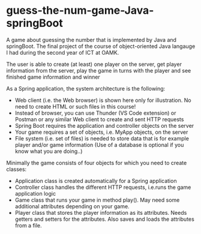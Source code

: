# guess-the-num-game-Java-springBoot
A game about guessing the number that is implemented by Java and springBoot. 
The final project of the course of object-oriented Java langauge I had during the second year of ICT at OAMK.

 The user is able to create (at least) one player on the server, get player information from the server, play the game in turns with the player and see finished game information and winner

As a Spring application, the system architecture is the following:

- Web client (i.e. the Web browser) is shown here only for illustration. No need to create HTML or such files in this course!
- Instead of browser, you can use Thunder (VS Code extension) or Postman or any similar Web client to create and sent HTTP requests
- Spring Boot requires the application and controller objects on the server
- Your game requires a set of objects, i.e. MyApp objects, on the server
- File system (i.e. set of files) is needed to store data that is for example player and/or game information (Use of a database is optional if you know what you are doing..)


Minimally the game consists of four objects for which you need to create classes:
- Application class is created automatically for a Spring application
- Controller class handles the different HTTP requests, i.e.runs the game application logic
- Game class that runs your game in method play(). May need some additional attributes depending on your game. 
- Player class that stores the player information as its attributes. Needs getters and setters for the attributes. Also saves and loads the attributes from a file. 
